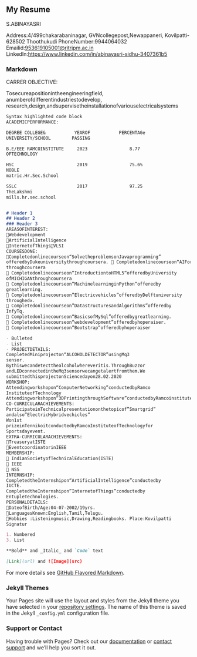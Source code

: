 ## My Resume
S.ABINAYASRI

Address:4/499chakarabaninagar,
GVNcollegepost,Newappaneri,
Kovilpatti-628502
Thoothukudi
PhoneNumber:9944064032
Emailid:953619105001@ritrjpm.ac.in
LinkedIn:https://www.linkedin.com/in/abinayasri-sidhu-3407361b5



### Markdown

CARRER OBJECTIVE:

Tosecureapositionintheengineeringfield, anumberofdifferentindustriestodevelop,
research,design,andsupervisetheinstallationofvariouselectricalsystems

```markdown
Syntax highlighted code block
ACADEMICPERFORMANCE:

DEGREE COLLEGE&           YEAROF           PERCENTAGe
UNIVERSITY/SCHOOL        PASSING

B.E/EEE RAMCOINSTITUTE     2023                8.77
OFTECHNOLOGY

HSC                        2019                75.6%
NOBLE
matric.Hr.Sec.School

SSLC                       2017                97.25     
TheLakshmi
mills.hr.sec.school


# Header 1
## Header 2
### Header 3
AREASOFINTEREST:
Webdevelopment
ArtificialIntelligence
InternetofThingsVLSI
COURSESDONE:
Completedonlinecourseon“SolvetheproblemsonJavaprogramming”
offeredbyDukeuniversitythroughcoursera.  Completedonlinecourseon“AIForEveryone”offeredbydeeplearning.ai
throughcoursera
 Completedonlinecourseon“IntroductiontoHTML5“offeredbyUniversity
ofMICHIGANthroughcoursera
 Completedonlinecourseon“MachinelearninginPython“offeredby
greatlearning.
 Completedonlinecourseon”Electricvehicles”offeredbyDelftuniversity
throughedx.
 Completedonlinecourseon”DatastructuresandAlgorithms”offeredby
InfyTq.
 Completedonlinecourseon“BasicsofMySql”offeredbygreatlearning.
 Completedonlinecourseon“webdevelopment”offeredbyhoperaiser.
 Completedonlinecourseon”Bootstrap”offeredbyhoperaiser

- Bulleted
- List
- PROJECTDETAILS:
CompletedMiniprojecton“ALCOHOLDETECTOR”usingMq3
sensor.
Bythiswecandetectthealcoholwhereveritis.ThroughBuzzor
andLEDconnectedintheMq3sensorwecangetalertfromthem.We
submittedthisprojectonSciencedayon28.02.2020
WORKSHOP:
Attendingworkshopon“ComputerNetworking”conductedbyRamco
InstituteofTechnology
Attendingworkshopon“3DPrintingthroughSoftware”conductedbyRamcoinstituteoftechnology
CO-CURRICULARACHIEVEMENTS:
ParticipateinTechnicalpresentationonthetopicof”Smartgrid”
andalso”ElectricHybridvechicles”
Won1st
prizeinTennikoitconductedbyRamcoInstituteofTechnologyfor
Sportsdayevent.
EXTRA-CURRICULARACHIEVEMENTS:
TreasuryatISTE
EventcoordinatorinIEEE
MEMBERSHIP:
 IndianSocietyofTechnicalEducation(ISTE)
 IEEE
 NSS
INTERNSHIP:
CompletedtheInternshipon“ArtificialIntelligence”conductedby
IUCTE.
CompletedtheInternshipon”InternetofThings”conductedby
EntupleTechnologies.
PERSONALDETAILS:
DateofBirth/Age:04-07-2002/19yrs.
LanguagesKnown:English,Tamil,Telugu.
Hobbies :Listeningmusic,Drawing,Readingbooks. Place:Kovilpatti
Signatur

1. Numbered
3. List

**Bold** and _Italic_ and `Code` text

[Link](url) and ![Image](src)
```

For more details see [GitHub Flavored Markdown](https://guides.github.com/features/mastering-markdown/).

### Jekyll Themes

Your Pages site will use the layout and styles from the Jekyll theme you have selected in your [repository settings](https://github.com/abiseeni/S.ABINAYASRI/settings/pages). The name of this theme is saved in the Jekyll `_config.yml` configuration file.

### Support or Contact

Having trouble with Pages? Check out our [documentation](https://docs.github.com/categories/github-pages-basics/) or [contact support](https://support.github.com/contact) and we’ll help you sort it out.
